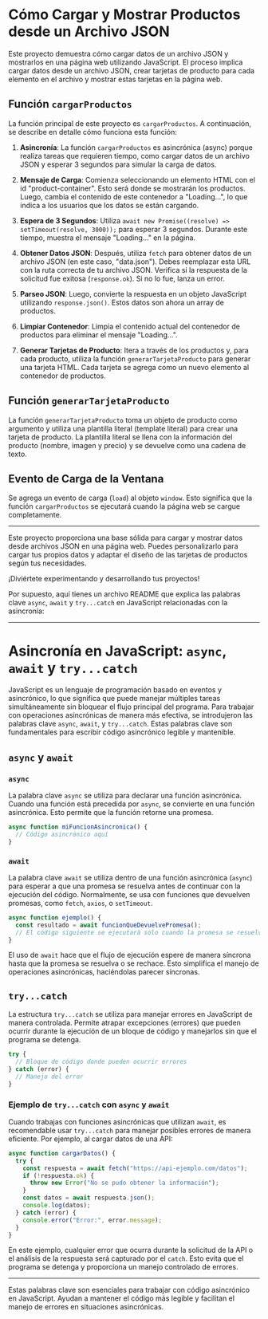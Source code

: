 

# Cómo Cargar y Mostrar Productos desde un Archivo JSON

Este proyecto demuestra cómo cargar datos de un archivo JSON y mostrarlos en una página web utilizando JavaScript. El proceso implica cargar datos desde un archivo JSON, crear tarjetas de producto para cada elemento en el archivo y mostrar estas tarjetas en la página web.

## Función `cargarProductos`

La función principal de este proyecto es `cargarProductos`. A continuación, se describe en detalle cómo funciona esta función:

1. **Asincronía**: La función `cargarProductos` es asincrónica (async) porque realiza tareas que requieren tiempo, como cargar datos de un archivo JSON y esperar 3 segundos para simular la carga de datos.

2. **Mensaje de Carga**: Comienza seleccionando un elemento HTML con el id "product-container". Esto será donde se mostrarán los productos. Luego, cambia el contenido de este contenedor a "Loading...", lo que indica a los usuarios que los datos se están cargando.

3. **Espera de 3 Segundos**: Utiliza `await new Promise((resolve) => setTimeout(resolve, 3000));` para esperar 3 segundos. Durante este tiempo, muestra el mensaje "Loading..." en la página.

4. **Obtener Datos JSON**: Después, utiliza `fetch` para obtener datos de un archivo JSON (en este caso, "data.json"). Debes reemplazar esta URL con la ruta correcta de tu archivo JSON. Verifica si la respuesta de la solicitud fue exitosa (`response.ok`). Si no lo fue, lanza un error.

5. **Parseo JSON**: Luego, convierte la respuesta en un objeto JavaScript utilizando `response.json()`. Estos datos son ahora un array de productos.

6. **Limpiar Contenedor**: Limpia el contenido actual del contenedor de productos para eliminar el mensaje "Loading...".

7. **Generar Tarjetas de Producto**: Itera a través de los productos y, para cada producto, utiliza la función `generarTarjetaProducto` para generar una tarjeta HTML. Cada tarjeta se agrega como un nuevo elemento al contenedor de productos.

## Función `generarTarjetaProducto`

La función `generarTarjetaProducto` toma un objeto de producto como argumento y utiliza una plantilla literal (template literal) para crear una tarjeta de producto. La plantilla literal se llena con la información del producto (nombre, imagen y precio) y se devuelve como una cadena de texto.

## Evento de Carga de la Ventana

Se agrega un evento de carga (`load`) al objeto `window`. Esto significa que la función `cargarProductos` se ejecutará cuando la página web se cargue completamente.

---

Este proyecto proporciona una base sólida para cargar y mostrar datos desde archivos JSON en una página web. Puedes personalizarlo para cargar tus propios datos y adaptar el diseño de las tarjetas de productos según tus necesidades.

¡Diviértete experimentando y desarrollando tus proyectos!









Por supuesto, aquí tienes un archivo README que explica las palabras clave `async`, `await` y `try...catch` en JavaScript relacionadas con la asincronía:

---

# Asincronía en JavaScript: `async`, `await` y `try...catch`

JavaScript es un lenguaje de programación basado en eventos y asincrónico, lo que significa que puede manejar múltiples tareas simultáneamente sin bloquear el flujo principal del programa. Para trabajar con operaciones asincrónicas de manera más efectiva, se introdujeron las palabras clave `async`, `await`, y `try...catch`. Estas palabras clave son fundamentales para escribir código asincrónico legible y mantenible.

## `async` y `await`

### `async`

La palabra clave `async` se utiliza para declarar una función asincrónica. Cuando una función está precedida por `async`, se convierte en una función asincrónica. Esto permite que la función retorne una promesa.

```javascript
async function miFuncionAsincronica() {
  // Código asincrónico aquí
}
```

### `await`

La palabra clave `await` se utiliza dentro de una función asincrónica (`async`) para esperar a que una promesa se resuelva antes de continuar con la ejecución del código. Normalmente, se usa con funciones que devuelven promesas, como `fetch`, `axios`, o `setTimeout`.

```javascript
async function ejemplo() {
  const resultado = await funcionQueDevuelvePromesa();
  // El código siguiente se ejecutará solo cuando la promesa se resuelva
}
```

El uso de `await` hace que el flujo de ejecución espere de manera síncrona hasta que la promesa se resuelva o se rechace. Esto simplifica el manejo de operaciones asincrónicas, haciéndolas parecer síncronas.

## `try...catch`

La estructura `try...catch` se utiliza para manejar errores en JavaScript de manera controlada. Permite atrapar excepciones (errores) que pueden ocurrir durante la ejecución de un bloque de código y manejarlos sin que el programa se detenga.

```javascript
try {
  // Bloque de código donde pueden ocurrir errores
} catch (error) {
  // Manejo del error
}
```

### Ejemplo de `try...catch` con `async` y `await`

Cuando trabajas con funciones asincrónicas que utilizan `await`, es recomendable usar `try...catch` para manejar posibles errores de manera eficiente. Por ejemplo, al cargar datos de una API:

```javascript
async function cargarDatos() {
  try {
    const respuesta = await fetch("https://api-ejemplo.com/datos");
    if (!respuesta.ok) {
      throw new Error("No se pudo obtener la información");
    }
    const datos = await respuesta.json();
    console.log(datos);
  } catch (error) {
    console.error("Error:", error.message);
  }
}
```

En este ejemplo, cualquier error que ocurra durante la solicitud de la API o el análisis de la respuesta será capturado por el `catch`. Esto evita que el programa se detenga y proporciona un manejo controlado de errores.

---

Estas palabras clave son esenciales para trabajar con código asincrónico en JavaScript. Ayudan a mantener el código más legible y facilitan el manejo de errores en situaciones asincrónicas.